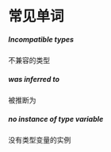 # 常见单词

##### Incompatible types

不兼容的类型

##### was inferred to

被推断为

##### no instance of type variable

没有类型变量的实例

